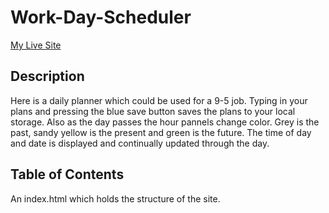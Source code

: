 # Work-Day-Scheduler
[My Live Site](https://teelsam.github.io/Work-Day-Scheduler/)

## Description

Here is a daily planner which could be used for a 9-5 job. Typing in your plans and pressing the blue save button saves the plans to your local storage. Also as the day passes the hour pannels change color. Grey is the past, sandy yellow is the present and green is the future. The time of day and date is displayed and continually updated through the day.

## Table of Contents
An index.html which holds the structure of the site.
